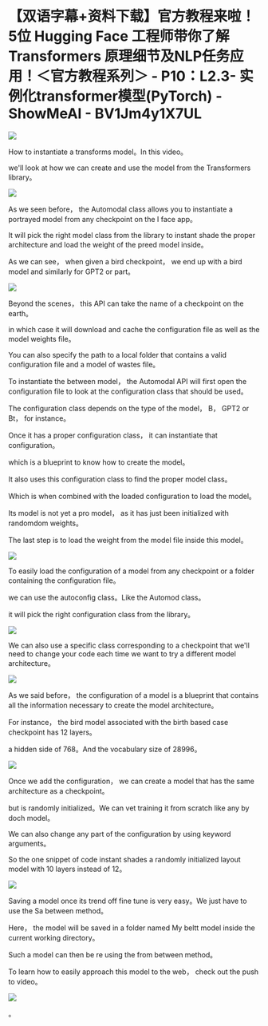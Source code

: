 # 【双语字幕+资料下载】官方教程来啦！5位 Hugging Face 工程师带你了解 Transformers 原理细节及NLP任务应用！＜官方教程系列＞ - P10：L2.3- 实例化transformer模型(PyTorch) - ShowMeAI - BV1Jm4y1X7UL

![](img/7dece41ebc4d4b6ddd794ae114ab4936_0.png)

How to instantiate a transforms model。In this video。

 we'll look at how we can create and use the model from the Transformers library。



![](img/7dece41ebc4d4b6ddd794ae114ab4936_2.png)

As we seen before， the Automodal class allows you to instantiate a portrayed model from any checkpoint on the I face app。

It will pick the right model class from the library to instant shade the proper architecture and load the weight of the preed model inside。

As we can see， when given a bird checkpoint， we end up with a bird model and similarly for GPT2 or part。



![](img/7dece41ebc4d4b6ddd794ae114ab4936_4.png)

Beyond the scenes， this API can take the name of a checkpoint on the earth。

 in which case it will download and cache the configuration file as well as the model weights file。

You can also specify the path to a local folder that contains a valid configuration file and a model of wastes file。

To instantiate the between model， the Automodal API will first open the configuration file to look at the configuration class that should be used。

The configuration class depends on the type of the model， B， GPT2 or Bt， for instance。

Once it has a proper configuration class， it can instantiate that configuration。

 which is a blueprint to know how to create the model。

It also uses this configuration class to find the proper model class。

Which is when combined with the loaded configuration to load the model。

Its model is not yet a pro model， as it has just been initialized with randomdom weights。

The last step is to load the weight from the model file inside this model。



![](img/7dece41ebc4d4b6ddd794ae114ab4936_6.png)

To easily load the configuration of a model from any checkpoint or a folder containing the configuration file。

 we can use the autoconfig class。Like the Automod class。

 it will pick the right configuration class from the library。



![](img/7dece41ebc4d4b6ddd794ae114ab4936_8.png)

We can also use a specific class corresponding to a checkpoint that we'll need to change your code each time we want to try a different model architecture。



![](img/7dece41ebc4d4b6ddd794ae114ab4936_10.png)

As we said before， the configuration of a model is a blueprint that contains all the information necessary to create the model architecture。

For instance， the bird model associated with the birth based case checkpoint has 12 layers。

 a hidden side of 768。And the vocabulary size of 28996。



![](img/7dece41ebc4d4b6ddd794ae114ab4936_12.png)

Once we add the configuration， we can create a model that has the same architecture as a checkpoint。

 but is randomly initialized。We can vet training it from scratch like any by doch model。

We can also change any part of the configuration by using keyword arguments。

So the one snippet of code instant shades a randomly initialized layout model with 10 layers instead of 12。



![](img/7dece41ebc4d4b6ddd794ae114ab4936_14.png)

Saving a model once its trend off fine tune is very easy。We just have to use the Sa between method。

Here， the model will be saved in a folder named My beltt model inside the current working directory。

Such a model can then be re using the from between method。

To learn how to easily approach this model to the web， check out the push to video。



![](img/7dece41ebc4d4b6ddd794ae114ab4936_16.png)

。